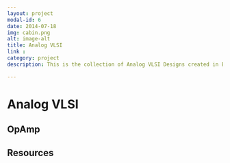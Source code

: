 ```yaml
---
layout: project
modal-id: 6
date: 2014-07-18
img: cabin.png
alt: image-alt
title: Analog VLSI
link :
category: project
description: This is the collection of Analog VLSI Designs created in EC580

---
```

# Analog VLSI

## OpAmp

## Resources
